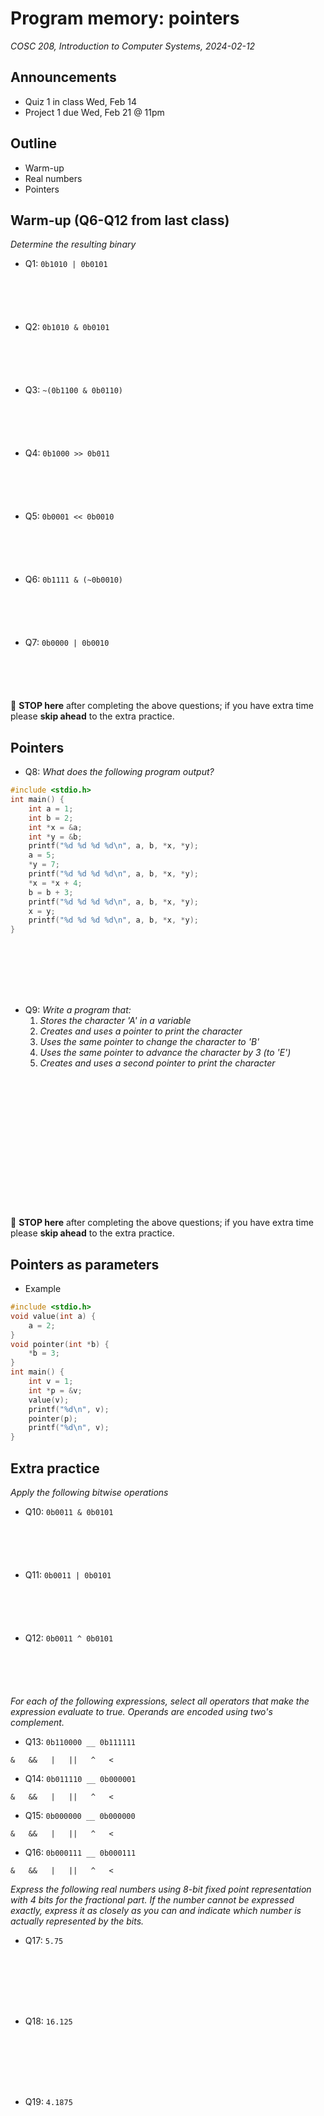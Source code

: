 # Program memory: pointers
_COSC 208, Introduction to Computer Systems, 2024-02-12_

## Announcements
* Quiz 1 in class Wed, Feb 14
* Project 1 due Wed, Feb 21 @ 11pm

## Outline
* Warm-up
* Real numbers
* Pointers

## Warm-up (Q6-Q12 from last class)

_Determine the resulting binary_

* Q1: `0b1010 | 0b0101`

<p style="height:4em;"></p>

* Q2: `0b1010 & 0b0101`

<p style="height:4em;"></p>

* Q3: `~(0b1100 & 0b0110)`

<p style="height:4em;"></p>

* Q4: `0b1000 >> 0b011`

<p style="height:4em;"></p>

* Q5: `0b0001 << 0b0010`

<p style="height:4em;"></p>

* Q6: `0b1111 & (~0b0010)`

<p style="height:4em;"></p>

* Q7: `0b0000 | 0b0010`

<p style="height:4em;"></p>

🛑 **STOP here** after completing the above questions; if you have extra time please **skip ahead** to the extra practice.

<p style="page-break-after:always;"></p>

## Pointers

* Q8: _What does the following program output?_


```c
#include <stdio.h>
int main() {
    int a = 1;
    int b = 2;
    int *x = &a;
    int *y = &b;
    printf("%d %d %d %d\n", a, b, *x, *y);
    a = 5;
    *y = 7;
    printf("%d %d %d %d\n", a, b, *x, *y);
    *x = *x + 4;
    b = b + 3;
    printf("%d %d %d %d\n", a, b, *x, *y);
    x = y;
    printf("%d %d %d %d\n", a, b, *x, *y);
}
```

<p style="height:6em;"></p>

* Q9: _Write a program that:_
    1. _Stores the character 'A' in a variable_
    2. _Creates and uses a pointer to print the character_
    3. _Uses the same pointer to change the character to 'B'_
    4. _Uses the same pointer to advance the character by 3 (to 'E')_
    5. _Creates and uses a second pointer to print the character_

<p style="height:15em;"></p>

🛑 **STOP here** after completing the above questions; if you have extra time please **skip ahead** to the extra practice.

<div style="page-break-after:always;"></div>

## Pointers as parameters

* Example


```c
#include <stdio.h>
void value(int a) {
    a = 2;
}
void pointer(int *b) {
    *b = 3;
}
int main() {
    int v = 1;
    int *p = &v;
    value(v);
    printf("%d\n", v);
    pointer(p);
    printf("%d\n", v);
}
```

## Extra practice

_Apply the following bitwise operations_

* Q10: `0b0011 & 0b0101`

<p style="height:4em;"></p>

* Q11: `0b0011 | 0b0101`

<p style="height:4em;"></p>

* Q12: `0b0011 ^ 0b0101`

<p style="height:4em;"></p>

_For each of the following expressions, select all operators that make the expression evaluate to true. Operands are encoded using two's complement._

* Q13: `0b110000 __ 0b111111`  
```
&   &&   |   ||   ^   <
```

* Q14: `0b011110 __ 0b000001`  
```
&   &&   |   ||   ^   <
```

* Q15: `0b000000 __ 0b000000`  
```
&   &&   |   ||   ^   <
```

* Q16: `0b000111 __ 0b000111`  
```
&   &&   |   ||   ^   <
```

<p style="page-break-after:always;"></p>

_Express the following real numbers using 8-bit fixed point representation with 4 bits for the fractional part. If the number cannot be expressed exactly, express it as closely as you can and indicate which number is actually represented by the bits._
* Q17: `5.75`

<p style="height:6em;"></p>

* Q18: `16.125`

<p style="height:6em;"></p>

* Q19: `4.1875`

<p style="height:6em;"></p>
